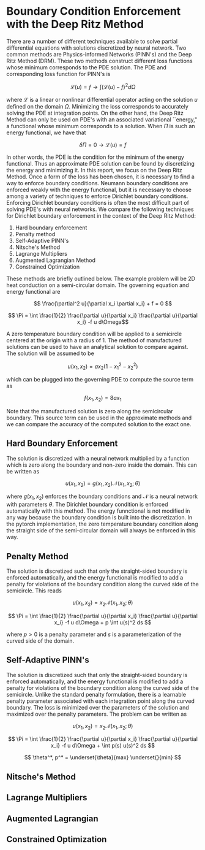 # Boundary Condition Enforcement with the Deep Ritz Method

There are a number of different techniques available to solve partial differential equations with solutions discretized by neural network. Two common methods are Physics-informed Networks (PINN's) and the Deep Ritz Method (DRM). These two methods construct different loss functions whose minimum corresponds to the PDE solution. The PDE and corresponding loss function for PINN's is

$$ \mathcal{L}(u) =f \rightarrow \int \Big( \mathcal{L}(u) - f \Big)^2 d\Omega$$ 

where $\mathcal{L}$ is a linear or nonlinear differential operator acting on the solution $u$ defined on the domain $\Omega$. Minimizing the loss corresponds to accurately solving the PDE at integration points. On the other hand, the Deep Ritz Method can only be used on PDE's with an associated variational ``energy," a functional whose minimum corresponds to a solution. When $\Pi$ is such an energy functional, we have that

$$ \delta \Pi = 0 \rightarrow \mathcal{L}(u) = f $$

In other words, the PDE is the condition for the minimum of the energy functional. Thus an approximate PDE solution can be found by discretizing the energy and minimizing it. In this report, we focus on the Deep Ritz Method. Once a form of the loss has been chosen, it is necessary to find a way to enforce boundary conditions. Neumann boundary conditions are enforced weakly with the energy functional, but it is necessary to choose among a variety of techniques to enforce Dirichlet boundary conditions. Enforcing Dirichlet boundary conditions is often the most difficult part of solving PDE's with neural networks. We compare the following techniques for Dirichlet boundary enforcement in the context of the Deep Ritz Method:

1. Hard boundary enforcement
2. Penalty method
3. Self-Adaptive PINN's
4. Nitsche's Method
5. Lagrange Multipliers
6. Augmented Lagrangian Method
7. Constrained Optimization

These methods are briefly outlined below. The example problem will be 2D heat conduction on a semi-circular domain. The governing equation and energy functional are

$$ \frac{\partial^2 u}{\partial x_i \partial x_i}  + f = 0 $$

$$ \Pi = \int \frac{1}{2} \frac{\partial u}{\partial x_i} \frac{\partial u}{\partial x_i} -f u d\Omega$$

A zero temperature boundary condition will be applied to a semicircle centered at the origin with a radius of 1. The method of manufactured solutions can be used to have an analytical solution to compare against. The solution will be assumed to be 

$$ u(x_1,x_2) = a x_2(1-x_1^2-x_2^2) $$

which can be plugged into the governing PDE to compute the source term as

$$ f(x_1,x_2) = 8ax_1 $$

Note that the manufactured solution is zero along the semicircular boundary. This source term can be used in the approximate methods and we can compare the accuracy of the computed solution to the exact one. 

## Hard Boundary Enforcement

The solution is discretized with a neural network multiplied by a function which is zero along the boundary and non-zero inside the domain. This can be written as

$$ u(x_1,x_2) = g(x_1,x_2) \mathcal{N}(x_1,x_2;\theta) $$

where $g(x_1,x_2)$ enforces the boundary conditions and $\mathcal{N}$ is a neural network with parameters $\theta$. The Dirichlet boundary condition is enforced automatically with this method. The energy funnctional is not modified in any way because the boundary condition is built into the discretization. In the pytorch implementation, the zero temperature boundary condition along the straight side of the semi-circular domain will always be enforced in this way.

## Penalty Method

The solution is discretized such that only the straight-sided boundary is enforced automatically, and the energy functional is modified to add a penalty for violations of the boundary condition along the curved side of the semicircle. This reads

$$ u(x_1,x_2) = x_2 \mathcal{N}(x_1,x_2;\theta) $$

$$ \Pi = \int \frac{1}{2} \frac{\partial u}{\partial x_i} \frac{\partial u}{\partial x_i} -f u d\Omega + p \int u(s)^2 ds $$

where $p>0$ is a penalty parameter and $s$ is a parameterization of the curved side of the domain.

## Self-Adaptive PINN's

The solution is discretized such that only the straight-sided boundary is enforced automatically, and the energy functional is modified to add a penalty for violations of the boundary condition along the curved side of the semicircle. Unlike the standard penalty formulation, there is a learnable penalty parameter associated with each integration point along the curved boundary. The loss is minimized over the parameters of the solution and maximized over the penalty parameters. The problem can be written as

$$ u(x_1,x_2) = x_2 \mathcal{N}(x_1,x_2;\theta) $$

$$ \Pi = \int \frac{1}{2} \frac{\partial u}{\partial x_i} \frac{\partial u}{\partial x_i} -f u d\Omega + \int p(s) u(s)^2 ds $$

$$ \theta^*, p^* = \underset{\theta}{max} \underset{}{min} $$

## Nitsche's Method

## Lagrange Multipliers

## Augmented Lagrangian

## Constrained Optimization
